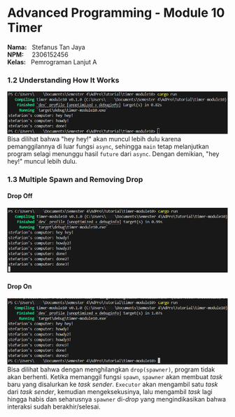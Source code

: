 # Advanced Programming - Module 10 Timer
**Nama:**   &nbsp; Stefanus Tan Jaya<br>
**NPM:**    &nbsp;&ensp; 2306152456<br>
**Kelas:**  &nbsp; Pemrograman Lanjut A<br>

### 1.2 Understanding How It Works
![Screenshot](bukti1.png)
Bisa dilihat bahwa "hey hey!" akan muncul lebih dulu karena pemanggilannya di luar fungsi `async`, sehingga `main` tetap melanjutkan program selagi menunggu hasil `future` dari `async`. Dengan demikian, "hey hey!" muncul lebih dulu. 

### 1.3 Multiple Spawn and Removing Drop
#### Drop Off
![Drop Off](bukti2.png)
#### Drop On
![Drop On](bukti3.png)
Bisa dilihat bahwa dengan menghilangkan `drop(spawner)`, program tidak akan berhenti. Ketika memanggil fungsi `spawn`, `spawner` akan membuat _task_ baru yang disalurkan ke _task sender_. `Executor` akan mengambil satu _task_ dari _task sender_, kemudian mengeksekusinya, lalu mengambil _task_ lagi hingga habis dan seharusnya `spawner` di-_drop_ yang mengindikasikan bahwa interaksi sudah berakhir/selesai.
